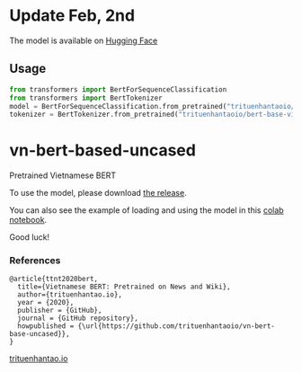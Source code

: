 # Update Feb, 2nd
The model is available on [Hugging Face](https://huggingface.co/trituenhantaoio)
## Usage
```python
from transformers import BertForSequenceClassification
from transformers import BertTokenizer
model = BertForSequenceClassification.from_pretrained("trituenhantaoio/bert-base-vietnamese-uncased")
tokenizer = BertTokenizer.from_pretrained("trituenhantaoio/bert-base-vietnamese-uncased")
```
# vn-bert-based-uncased
Pretrained Vietnamese BERT

To use the model, please download [the release](https://github.com/trituenhantaoio/vn-bert-base-uncased/releases/download/v0.1/vn-bert-base-uncased.zip).

You can also see the example of loading and using the model in this [colab notebook](https://colab.research.google.com/github/trituenhantaoio/vn-bert-base-uncased/blob/main/How_to_use_vn_bert_base_uncased_trituenhantao_io.ipynb).

Good luck!

### References

```
@article{ttnt2020bert,
  title={Vietnamese BERT: Pretrained on News and Wiki},
  author={trituenhantao.io},
  year = {2020},
  publisher = {GitHub},
  journal = {GitHub repository},
  howpublished = {\url{https://github.com/trituenhantaoio/vn-bert-base-uncased}},
}
```

[trituenhantao.io](https://trituenhantao.io)
